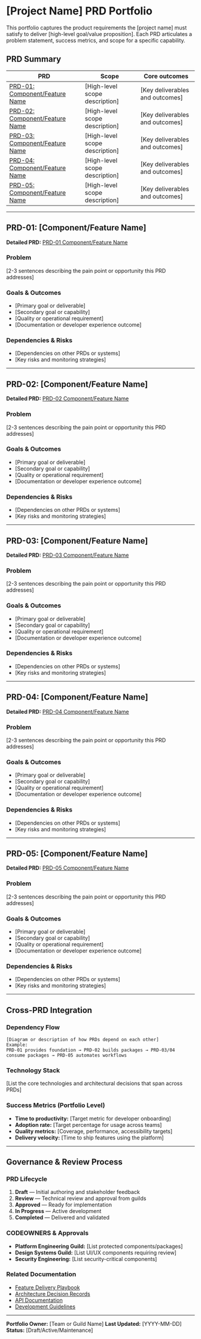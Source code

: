 # [Project Name] PRD Portfolio

This portfolio captures the product requirements the [project name] must satisfy to deliver [high-level goal/value proposition]. Each PRD articulates a problem statement, success metrics, and scope for a specific capability.

## PRD Summary

| PRD | Scope | Core outcomes |
| --- | ----- | ------------- |
| [PRD-01: Component/Feature Name](prd-01-component-name.md) | [High-level scope description] | [Key deliverables and outcomes] |
| [PRD-02: Component/Feature Name](prd-02-component-name.md) | [High-level scope description] | [Key deliverables and outcomes] |
| [PRD-03: Component/Feature Name](prd-03-component-name.md) | [High-level scope description] | [Key deliverables and outcomes] |
| [PRD-04: Component/Feature Name](prd-04-component-name.md) | [High-level scope description] | [Key deliverables and outcomes] |
| [PRD-05: Component/Feature Name](prd-05-component-name.md) | [High-level scope description] | [Key deliverables and outcomes] |

---

## PRD-01: [Component/Feature Name]

**Detailed PRD:** [PRD-01 Component/Feature Name](prd-01-component-name.md)

### Problem
[2-3 sentences describing the pain point or opportunity this PRD addresses]

### Goals & Outcomes
- [Primary goal or deliverable]
- [Secondary goal or capability]
- [Quality or operational requirement]
- [Documentation or developer experience outcome]

### Dependencies & Risks
- [Dependencies on other PRDs or systems]
- [Key risks and monitoring strategies]

---

## PRD-02: [Component/Feature Name]

**Detailed PRD:** [PRD-02 Component/Feature Name](prd-02-component-name.md)

### Problem
[2-3 sentences describing the pain point or opportunity this PRD addresses]

### Goals & Outcomes
- [Primary goal or deliverable]
- [Secondary goal or capability]
- [Quality or operational requirement]
- [Documentation or developer experience outcome]

### Dependencies & Risks
- [Dependencies on other PRDs or systems]
- [Key risks and monitoring strategies]

---

## PRD-03: [Component/Feature Name]

**Detailed PRD:** [PRD-03 Component/Feature Name](prd-03-component-name.md)

### Problem
[2-3 sentences describing the pain point or opportunity this PRD addresses]

### Goals & Outcomes
- [Primary goal or deliverable]
- [Secondary goal or capability]
- [Quality or operational requirement]
- [Documentation or developer experience outcome]

### Dependencies & Risks
- [Dependencies on other PRDs or systems]
- [Key risks and monitoring strategies]

---

## PRD-04: [Component/Feature Name]

**Detailed PRD:** [PRD-04 Component/Feature Name](prd-04-component-name.md)

### Problem
[2-3 sentences describing the pain point or opportunity this PRD addresses]

### Goals & Outcomes
- [Primary goal or deliverable]
- [Secondary goal or capability]
- [Quality or operational requirement]
- [Documentation or developer experience outcome]

### Dependencies & Risks
- [Dependencies on other PRDs or systems]
- [Key risks and monitoring strategies]

---

## PRD-05: [Component/Feature Name]

**Detailed PRD:** [PRD-05 Component/Feature Name](prd-05-component-name.md)

### Problem
[2-3 sentences describing the pain point or opportunity this PRD addresses]

### Goals & Outcomes
- [Primary goal or deliverable]
- [Secondary goal or capability]
- [Quality or operational requirement]
- [Documentation or developer experience outcome]

### Dependencies & Risks
- [Dependencies on other PRDs or systems]
- [Key risks and monitoring strategies]

---

## Cross-PRD Integration

### Dependency Flow
```
[Diagram or description of how PRDs depend on each other]
Example:
PRD-01 provides foundation → PRD-02 builds packages → PRD-03/04 consume packages → PRD-05 automates workflows
```

### Technology Stack
[List the core technologies and architectural decisions that span across PRDs]

### Success Metrics (Portfolio Level)
- **Time to productivity:** [Target metric for developer onboarding]
- **Adoption rate:** [Target percentage for usage across teams]
- **Quality metrics:** [Coverage, performance, accessibility targets]
- **Delivery velocity:** [Time to ship features using the platform]

---

## Governance & Review Process

### PRD Lifecycle
1. **Draft** — Initial authoring and stakeholder feedback
2. **Review** — Technical review and approval from guilds
3. **Approved** — Ready for implementation
4. **In Progress** — Active development
5. **Completed** — Delivered and validated

### CODEOWNERS & Approvals
- **Platform Engineering Guild:** [List protected components/packages]
- **Design Systems Guild:** [List UI/UX components requiring review]
- **Security Engineering:** [List security-critical components]

### Related Documentation
- [Feature Delivery Playbook](../playbook/README.md)
- [Architecture Decision Records](../adr/)
- [API Documentation](../api/)
- [Development Guidelines](../guides/)

---

**Portfolio Owner:** [Team or Guild Name]
**Last Updated:** [YYYY-MM-DD]
**Status:** [Draft/Active/Maintenance]
